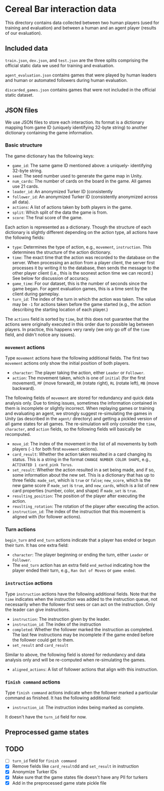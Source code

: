 # Cereal Bar interaction data

This directory contains data collected between two human 
players (used for training and evaluation) and between a
human and an agent player (results of our evaluation).

## Included data

`train.json`, `dev.json`, and `test.json` are the three splits comprising the official static data we used for training and evaluation.

`agent_evaluation.json` contains games that were played by human leaders and human or automated followers during human evaluation.

`discarded_games.json` contains games that were not included in the official static dataset.

## JSON files

We use JSON files to store each interaction. Its format is
a dictionary mapping from game ID (uniquely identifying
32-byte string) to another dictionary containing the game
information.

### Basic structure
The game dictionary has the following keys:

* `game_id`: The same game ID mentioned above: a uniquely-
identifying 32-byte string.
* `seed`: The seed number used to generate the game map in
Unity.
* `num_cards`: The number of cards on the board in the game.
All games use 21 cards.
* `leader_id`: An anonymized Turker ID (consistently
* `follower_id`: An anonymized Turker ID (consistently
anonymized across all data).
* `actions`: A list of actions taken by both players in the
game.
* `split`: Which split of the data the game is from.
* `score`: The final score of the game.

Each action is represented as a dictionary. Though the
 structure of each dictionary is slightly different 
 depending on the action type, all actions have the 
 following fields:
 
* `type`: Determines the type of action, e.g., `movement`,
`instruction`. This determines the structure of the action
dictionary.
* `time`: The exact time that the action was recorded to 
the database on the server. When processing an action
from a player client, the server first processes it by
 writing it to the database, then sends the message
 to the other player client (i.e., this is the soonest
 action time we can record.) See below for discussion of
accuracy.
* `game_time`: For our dataset, this is the number of seconds since the game
began. For agent evaluation games, this is a time sent by the client during
gameplay.
* `turn_id`: The index of the turn in which the action was
taken. The value may be `-1` for actions taken before the
game started (e.g., the action describing the starting
location of each player.)

The `actions` field is sorted by `time`, but this does not
guarantee that the actions were originally executed in this
order due to possible lag between players. In practice,
this happens very rarely (we only go off of the `time`
field, and didn't notice any issues). 
 

### `movement` actions
Type `movement` actions have the following additional
fields. The first two `movement` actions only show the 
initial position of both players.

* `character`: The player taking the action, either `Leader` 
or `Follower`.
* `action`: The movement taken, which is one of `initial` 
(for the first movement), `MF` (move forward), `RR` (rotate
right), `RL` (rotate left), `MB` (move backward).

The following fields of `movement` are stored for 
redundancy and quick data analysis only. Due to timing
issues, sometimes the information contained in them
is incomplete or slightly incorrect. When replaying 
games or training and evaluating an agent, we strongly suggest 
re-simulating the games in Unity (as described in the 
`agent/` directory) and getting a pickled version of all
game states for all games. The re-simulation will only
consider the `time`, `character`, and `action` fields, so
the following fields will basically be recomputed. 

* `move_id`: The index of the movement in the list of all
movements by both players (`-1` for both first `movement`
actions).
* `card_result`: Whether the action taken resulted in a 
card changing its status. This is a string in the format
`CHANGE NUMBER COLOR SHAPE`, e.g., `ACTIVATED 1 card_pink Torus`.
* `set_result`: Whether the action resulted in a set being
made, and if so, some information about the new set. This
is a dictionary that has up to three fields: `made_set`, 
which is `true` or `false`; `new_score`, which is the new
game score if `made_set` is `true`, and `new_cards`, which is
a list of new card properties (number, color, and shape) if
`made_set` is `true`.
* `resulting_position`: The position of the player
after executing the action.
* `reuslting_rotation`: The rotation of the player 
after executing the action.
* `instruction_id`: The index of the instruction that this
movement is aligned with (for follower actions).


### Turn actions
`begin_turn` and `end_turn` actions indicate that a player
has ended or begun their turn. It has one extra field:

* `character`: The player beginning or ending the turn, 
either `Leader` or `Follower`.
* The `end_turn` action has an extra field `end_method`
indicating how the player ended their turn, e.g.,
`Ran Out of Moves` or `game ended`.


### `instruction` actions
Type `instruction` actions have the following additional
fields. Note that the `time` indicates when the instruction
was added to the instruction queue, not necessarily when
the follower first sees or can act on the instruction. Only 
the leader can give instructions.

* `instruction`: The instruction given by the leader.
* `instruction_id`: The index of the instruction
* `completed`: Whether the follower marked the instruction
as completed. The last few instructions may be incomplete
if the game ended before the follower could get to them.
* `set_result` and `card_result` 

Similar to above, the following field is stored for
redundancy and data analysis only and will be re-computed
when re-simulating the games.

* `aligned_actions`: A list of follower actions that align
with this instruction.

### `finish command` actions
Type `finish command` actions indicate when the follower
marked a particular command as finished. It has the following
additional field:

* `instruction_id`: The instruction index being marked
as complete.

It doesn't have the `turn_id` field for now.

## Preprocessed game states

## TODO

- [ ] `turn_id` field for `finish command`
- [x] Remove fields like `card_result`dd and `set_result` in instruction
- [x] Anonymize Turker IDs
- [x] Make sure that the game states file doesn't have any
PII for turkers
- [x] Add in the preprocessed game state pickle file
